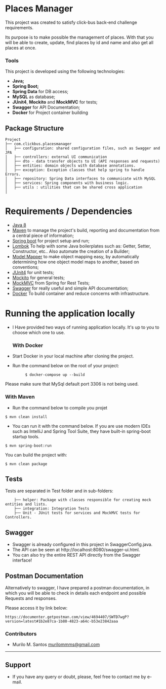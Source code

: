 # Places Manager
This project was created to satisfy click-bus back-end challenge requirements.

Its purpose is to make possible the management of places. With that you will be able to create, update, find places by id and name
and also get all places at once.

### Tools

This project is developed using the following technologies:
- **Java;**
- **Spring Boot;**
- **Spring Data** for DB access;
- **MySQL** as database;
- **JUnit4**, **Mockito** and **MockMVC** for tests;
- **Swagger** for API Documentation;
- **Docker** for Project container building

## Package Structure

```
Project
├── com.clickbus.placesmanager
│   ├── configuration: shared configuration files, such as Swagger and JPA
│   ├── controllers: external UI communication
│   ├── dto - data transfer objects to UI (API responses and requests)
│   ├── entities: domain objects with database annotations.
│   ├── exception: Exception classes that help spring to handle Errors.
│   ├── repository: Spring Data interfaces to communicate with MySQL
│   ├── services: Spring components with business logic.          
│   ├── utils : utilities that can be shared cross application
│       
```

# Requirements / Dependencies
- [Java 8](https://www.java.com/pt_BR/download/)
- [Maven](https://maven.apache.org/) to manage the project's build, reporting and documentation from a central piece of information;
- [Spring boot](https://spring.io/projects/spring-boot) for project setup and run;
- [Lombok](https://projectlombok.org/) To help with some Java boilerplates such as: Getter, Setter, Constructor, etc.. Also automate the creation of a Builder;
- [Model Mapper](http://modelmapper.org/) to make object mapping easy, by automatically determining how one object model maps to another, based on conventions;
- [JUnit4](https://junit.org/junit4/) for unit tests;
- [Mockito](https://site.mockito.org/) for general tests;
- [MockMVC](https://spring.io/guides/gs/testing-web/) from Spring for Rest Tests;
- [Swagger](https://swagger.io/) for really useful and simple API documentation;
- [Docker](https://www.docker.com/) To build container and reduce concerns with infrastructure.

# Running the application locally

- I Have provided two ways of running application locally. It's up to you to choose which one to use.

  ### With Docker
 - Start Docker in your local machine after cloning the project.
 - Run the command below on the root of your project:
  ```
           $ docker-compose up --build
  ```
  Please make sure that MySql default port 3306 is not being used.

  ### With Maven  

- Run the command below to compile you projet  

```
$ mvn clean install
```

- You can run it with the command below. If you are use modern IDEs such as IntelliJ and Spring Tool Suite, they have built-in spring-boot startup tools.

```
$ mvn spring-boot:run
```

You can build the project with:
 ```
$ mvn clean package
```

## Tests

Tests are separated in Test folder and in sub-folders: 

```
    ├── helper: Package with classes responsible for creating mock entities and lists.
    ├── integration: Integration Tests
    ├── Unit - JUnit tests for services and MockMVC tests for Controllers.
```

## Swagger
- Swagger is already configured in this project in SwaggerConfig.java.
- The API can be seen at http://localhost:8080/swagger-ui.html.
- You can also try the entire REST API directly from the Swagger interface!

## Postman Documentation

Alternatively to swagger, I have prepared a postman documentation, in which you will be able to check in details each endpoint and possible Requests and responses.

Please access it by link below:

```
https://documenter.getpostman.com/view/4694407/SWTD7wgP?version=latest#1b2e87ca-1b80-4823-a64c-b53e23842aaa
```

### Contributors

- Murilo M. Santos <murilommms@gmail.com>

---


## Support

* If you have any query or doubt, please, feel free to contact me by e-mail.



